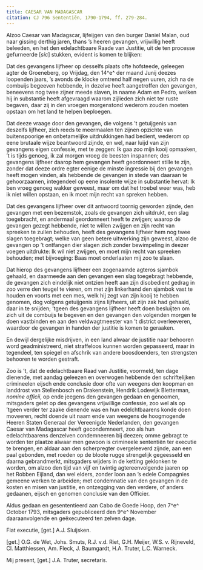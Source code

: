 ```yaml
---
title: CAESAR VAN MADAGASCAR
citation: CJ 796 Sententiën, 1790-1794, ff. 279-284.
---
```


Alzoo Caesar van Madagscar, lijfeijgen van den burger Daniel Malan, oud naar gissing derthig jaren, thans ’s heeren gevangen, vrijwillig heeft beleeden, en het den edelachtbaare Raade van Justitie, uit de ten processe gefurneerde \[*sic*\] stukken, evident is komen te blijken:

Dat des gevangens lijfheer op desselfs plaats ofte hofsteede, geleegen agter de Groeneberg, op Vrijdag, den 14^e^ der maand Junij deezes loopenden jaars, ’s avonds de klocke omtrend half negen uuren, zich na de combuijs begeeven hebbende, in dezelve heeft aangetroffen den gevangen, beneevens nog twee zijner meede slaven, in naame Adam en Pedro, welken hij in substantie heeft afgevraagd waarom zijlieden zich niet ter ruste begaven, daar zij in den vroegen morgenstond wederom zouden moeten opstaan om het land te helpen beploegen.

Dat deeze vraage door den gevangen, die volgens ’t getuijgenis van deszelfs lijfheer, zich reeds te meermaalen ten zijnen opzichte van buitenspoorige en onbetamelijke uitdrukkingen had bedient, wederom op eene brutaale wijze beantwoord zijnde, en wel, naar luijd van zijn gevangens eigen confessie, met te zeggen: Ik gaa zoo mijn kooij opmaaken, ’t is tijds genoeg, ik zal morgen vroeg de beesten inspannen; des gevangens lijfheer daarop hem gevangen heeft geordonneert stille te zijn, zonder dat deeze ordre egter eenige de minste ingressie bij den gevangen heeft mogen vinden, als hebbende de gevangen in stede van daaraan te gehoorzaamen, integendeel op eene insolente wijze in substantie hervat: Ik ben vroeg genoeg wakker geweest, maar om dat het troebel weer was, heb ik niet willen opstaan, en ik moet mijn recht van spreken hebben.

Dat des gevangens lijfheer over dit antwoord toornig geworden zijnde, den gevangen met een bezemstok, zoals de gevangen zich uitdrukt, een slag toegebracht, en andermaal geordonneert heeft te zwijgen; waarop de gevangen gezegt hebbende, niet te willen zwijgen en zijn recht van spreeken te zullen behouden, heeft des gevangens lijfheer hem nog twee slagen toegebragt; welke van geen betere uitwerking zijn geweest, alzoo de gevangen op ’t ontfangen dier slagen zich zonder bewimpeling in deezer voegen uitdrukte: Ik wil niet zwijgen, en moet mijn recht van spreeken behouden; met bijvoeging: Baas moet onderlaaten mij zoo te slaan.

Dat hierop des gevangens lijfheer een zogenaamde agteros sjambok gehaald, en daarmeede aan den gevangen een slag toegebragt hebbende, de gevangen zich eindelijk niet ontzien heeft aan zijn disobedient gedrag in zoo verre den teugel te vieren, om met zijn linkerhand den sjambok vast te houden en voorts met een mes, welk hij zegt van zijn kooij te hebben genomen, dog volgens getuijgenis zijns lijfheers, uit zijn zak had gehaald, daar in te snijden; ’tgeen des gevangens lijfheer heeft doen besluijten om zich uit de combuijs te begeven en den gevangen den volgenden morgen te doen vastbinden en aan den veldwagtmeester van ’t district overleeveren, waardoor de gevangen in handen der justitie is komen te geraaken.

En dewijl dergelijke misdrijven, in een land alwaar de justitie naar behooren word geadministreerd, niet straffeloos kunnen worden gepasseerd, maar in tegendeel, ten spiegel en afschrik van andere boosdoenders, ten strengsten behooren te worden gestraft.

Zoo is ’t, dat de edelachtbaare Raad van Justitie, voormeld, ten dage dienende, met aandag geleezen en overwogen hebbende den schriftelijken crimineelen eijsch ende conclusie door ofte van weegens den koopman en landdrost van Stellenbosch en Drakenstein, Hendrik Lodewijk Bletterman, *nomine officii*, op ende jeegens den gevangen gedaan en genoomen, mitsgaders gelet op des gevangens vrijwillige confessie, zoo wel als op ’tgeen verder ter zaake dienende was en hun edelchtbaarens konde doen moveeren, recht doende uit naam ende van weegens de hoogmogende Heeren Staten Generaal der Vereenigde Nederlanden, den gevangen Caesar van Madagascar heeft gecondemneert, zoo als hun edelachtbaarens denzelven condemneeren bij deezen; omme gebragt te worden ter plaatze alwaar men gewoon is crimineele sententiën ter executie te brengen, en aldaar aan den scherpregter overgeleeverd zijnde, aan een paal gebonden, met roeden op de bloote rugge strengelijk gegeesseld en daarna gebrandmerkt, mitsgaders wijders in de ketting geklonken te worden, om alzoo den tijd van vijf en twintig agtereenvolgende jaaren op het Robben Eijland, dan wel elders, zonder loon aan ’s edele Compagnies gemeene werken te arbeiden; met condemnatie van den gevangen in de kosten en misen van justitie, en ontzegging van den verdere, of anders gedaanen, eijsch en genomen conclusie van den Officier.

Aldus gedaan en gesententieerd aan Cabo de Goede Hoop, den 7^e^ October 1793, mitsgaders gepubliceerd den 9^e^ November daaraanvolgende en geëxecuteerd ten zelven dage.

Fiat executie, \[get.\] A.J. Sluijsken.

\[get.\] O.G. de Wet, Johs. Smuts, R.J. v.d. Riet, G.H. Meijer, W.S. v. Rijneveld, Cl. Matthiessen, Am. Fleck, J. Baumgardt, H.A. Truter, L.C. Warneck.

Mij present, \[get.\] J.A. Truter, secretaris.
